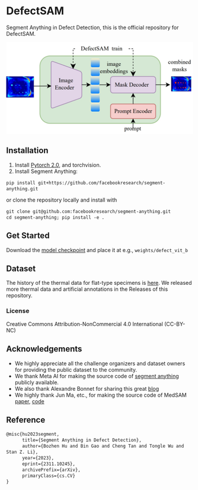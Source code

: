 # DefectSAM
Segment Anything in Defect Detection, this is the official repository for DefectSAM.

![img](./imgs/DefectSAM-model.png)



## Installation
1. Install [Pytorch 2.0](https://pytorch.org/get-started/locally/), and torchvision.
2. Install Segment Anything:

```
pip install git+https://github.com/facebookresearch/segment-anything.git
```

or clone the repository locally and install with

```
git clone git@github.com:facebookresearch/segment-anything.git
cd segment-anything; pip install -e .
```


## Get Started
Download the [model checkpoint](https://drive.google.com/file/d/1VX8O7R7UCUg8In9SShLxK1lVRi97luEf/view?usp=sharing) and place it at e.g., `weights/defect_vit_b`

## Dataset
The history of the thermal data for flat-type specimens is [here](https://github.com/bozhenhhu/Deep-Learning-Models-for-Defect-Detection). We released more thermal data and artificial annotations in the Releases of this repository.

### License
Creative Commons Attribution-NonCommercial 4.0 International (CC-BY-NC)


## Acknowledgements
- We highly appreciate all the challenge organizers and dataset owners for providing the public dataset to the community.
- We thank Meta AI for making the source code of [segment anything](https://github.com/facebookresearch/segment-anything) publicly available.
- We also thank Alexandre Bonnet for sharing this great [blog](https://encord.com/blog/learn-how-to-fine-tune-the-segment-anything-model-sam/)
- We highly thank Jun Ma, etc., for making the source code of MedSAM [paper](https://arxiv.org/abs/2304.12306), [code](https://github.com/bowang-lab/MedSAM)

## Reference
```
@misc{hu2023segment,
      title={Segment Anything in Defect Detection}, 
      author={Bozhen Hu and Bin Gao and Cheng Tan and Tongle Wu and Stan Z. Li},
      year={2023},
      eprint={2311.10245},
      archivePrefix={arXiv},
      primaryClass={cs.CV}
}
```
